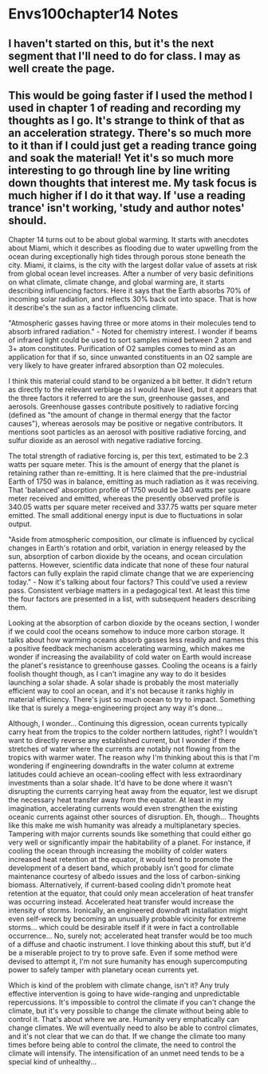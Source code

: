 # Envs100chapter14 Notes

I haven't started on this, but it's the next segment that I'll need to do for class.  I may as well create the page.
---

This would be going faster if I used the method I used in chapter 1 of reading and recording my thoughts as I go.  It's strange to think of that as an acceleration strategy.  There's so much more to it than if I could just get a reading trance going and soak the material!  Yet it's so much more interesting to go through line by line writing down thoughts that interest me.  My task focus is much higher if I do it that way.  If 'use a reading trance' isn't working, 'study and author notes' should.
---

Chapter 14 turns out to be about global warming.  It starts with anecdotes about Miami, which it describes as flooding due to water upwelling from the ocean during exceptionally high tides through porous stone beneath the city.  Miami, it claims, is the city with the largest dollar value of assets at risk from global ocean level increases.  After a number of very basic definitions on what climate, climate change, and global warming are, it starts describing influencing factors.  Here it says that the Earth absorbs 70% of incoming solar radiation, and reflects 30% back out into space.  That is how it describe's the sun as a factor influencing climate.

"Atmospheric gasses having three or more atoms in their molecules tend to absorb infrared radiation." - Noted for chemistry interest.  I wonder if beams of infrared light could be used to sort samples mixed between 2 atom and 3+ atom constitutes.  Purification of O2 samples comes to mind as an application for that if so, since unwanted constituents in an O2 sample are very likely to have greater infrared absorption than O2 molecules.

I think this material could stand to be organized a bit better.  It didn't return as directly to the relevant verbiage as I would have liked, but it appears that the three factors it referred to are the sun, greenhouse gasses, and aerosols.  Greenhouse gasses contribute positively to radiative forcing (defined as "the amount of change in thermal energy that the factor causes"), whereas aerosols may be positive or negative contributors.  It mentions soot particles as an aerosol with positive radiative forcing, and sulfur dioxide as an aerosol with negative radiative forcing.

The total strength of radiative forcing is, per this text, estimated to be 2.3 watts per square meter.  This is the amount of energy that the planet is retaining rather than re-emitting.  It is here claimed that the pre-industrial Earth of 1750 was in balance, emitting as much radiation as it was receiving.  That 'balanced' absorption profile of 1750 would be 340 watts per square meter received and emitted, whereas the presently observed profile is 340.05 watts per square meter received and 337.75 watts per square meter emitted.  The small additional energy input is due to fluctuations in solar output.

"Aside from atmospheric composition, our climate is influenced by cyclical changes in Earth's rotation and orbit, variation in energy released by the sun, absorption of carbon dioxide by the oceans, and ocean circulation patterns.  However, scientific data indicate that none of these four natural factors can fully explain the rapid climate change that we are experiencing today." - Now it's talking about four factors?  This could've used a review pass.  Consistent verbiage matters in a pedagogical text.  At least this time the four factors are presented in a list, with subsequent headers describing them.

Looking at the absorption of carbon dioxide by the oceans section, I wonder if we could cool the oceans somehow to induce more carbon storage.  It talks about how warming oceans absorb gasses less readily and names this a positive feedback mechanism accelerating warming, which makes me wonder if increasing the availability of cold water on Earth would increase the planet's resistance to greenhouse gasses.  Cooling the oceans is a fairly foolish thought though, as I can't imagine any way to do it besides launching a solar shade.  A solar shade is probably the most materially efficient way to cool an ocean, and it's not because it ranks highly in material efficiency.  There's just so much ocean to try to impact.  Something like that is surely a mega-engineering project any way it's done...

Although, I wonder...  Continuing this digression, ocean currents typically carry heat from the tropics to the colder northern latitudes, right?  I wouldn't want to directly reverse any established current, but I wonder if there stretches of water where the currents are notably not flowing from the tropics with warmer water.  The reason why I'm thinking about this is that I'm wondering if engineering downdrafts in the water column at extreme latitudes could achieve an ocean-cooling effect with less extraordinary investments than a solar shade.  It'd have to be done where it wasn't disrupting the currents carrying heat away from the equator, lest we disrupt the necessary heat transfer away from the equator.  At least in my imagination, accelerating currents would even strengthen the existing oceanic currents against other sources of disruption.  Eh, though...  Thoughts like this make me wish humanity was already a multiplanetary species.  Tampering with major currents sounds like something that could either go very well or significantly impair the habitability of a planet.  For instance, if cooling the ocean through increasing the mobility of colder waters increased heat retention at the equator, it would tend to promote the development of a desert band, which probably isn't good for climate maintenance courtesy of albedo issues and the loss of carbon-sinking biomass.  Alternatively, if current-based cooling didn't promote heat retention at the equator, that could only mean acceleration of heat transfer was occurring instead.  Accelerated heat transfer would increase the intensity of storms.  Ironically, an engineered downdraft installation might even self-wreck by becoming an unusually probable vicinity for extreme storms... which could be desirable itself if it were in fact a controllable occurrence...  No, surely not; accelerated heat transfer would be too much of a diffuse and chaotic instrument.  I love thinking about this stuff, but it'd be a miserable project to try to prove safe.  Even if some method were devised to attempt it, I'm not sure humanity has enough supercomputing power to safely tamper with planetary ocean currents yet.

Which is kind of the problem with climate change, isn't it?  Any truly effective intervention is going to have wide-ranging and unpredictable repercussions.  It's impossible to control the climate if you can't change the climate, but it's very possible to change the climate without being able to control it.  That's about where we are.  Humanity very emphatically can change climates.  We will eventually need to also be able to control climates, and it's not clear that we can do that.  If we change the climate too many times before being able to control the climate, the need to control the climate will intensify.  The intensification of an unmet need tends to be a special kind of unhealthy...